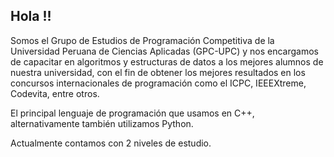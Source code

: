 ## Hola !!

Somos el Grupo de Estudios de Programación Competitiva de la Universidad Peruana de Ciencias Aplicadas (GPC-UPC) y nos encargamos de capacitar en algoritmos y estructuras de datos a los
mejores alumnos de nuestra universidad, con el fin de obtener los mejores resultados en los concursos internacionales de programación como el ICPC, IEEEXtreme, Codevita, entre otros.

El principal lenguaje de programación que usamos en C++, alternativamente también utilizamos Python.

Actualmente contamos con 2 niveles de estudio.


